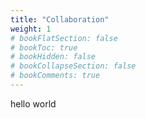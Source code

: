 ```yaml
---
title: "Collaboration"
weight: 1
# bookFlatSection: false
# bookToc: true
# bookHidden: false
# bookCollapseSection: false
# bookComments: true
---
```

hello world
